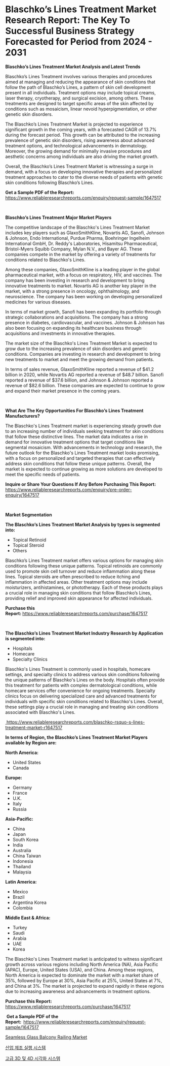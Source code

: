 <p><h1>Blaschko’s Lines Treatment Market Research Report: The Key To Successful Business Strategy Forecasted for Period from 2024 - 2031</h1></p><p><strong>Blaschko’s Lines Treatment Market Analysis and Latest Trends</strong></p>
<p><p>Blaschko’s Lines Treatment involves various therapies and procedures aimed at managing and reducing the appearance of skin conditions that follow the path of Blaschko’s Lines, a pattern of skin cell development present in all individuals. Treatment options may include topical creams, laser therapy, cryotherapy, and surgical excision, among others. These treatments are designed to target specific areas of the skin affected by conditions such as mosaicism, linear nevoid hyperpigmentation, or other genetic skin disorders.</p><p>The Blaschko’s Lines Treatment Market is projected to experience significant growth in the coming years, with a forecasted CAGR of 13.7% during the forecast period. This growth can be attributed to the increasing prevalence of genetic skin disorders, rising awareness about advanced treatment options, and technological advancements in dermatology. Moreover, the growing demand for minimally invasive procedures and aesthetic concerns among individuals are also driving the market growth.</p><p>Overall, the Blaschko’s Lines Treatment Market is witnessing a surge in demand, with a focus on developing innovative therapies and personalized treatment approaches to cater to the diverse needs of patients with genetic skin conditions following Blaschko’s Lines.</p></p>
<p><strong>Get a Sample PDF of the Report:&nbsp;</strong> <a href="https://www.reliableresearchreports.com/enquiry/request-sample/1647517">https://www.reliableresearchreports.com/enquiry/request-sample/1647517</a></p>
<p>&nbsp;</p>
<p><strong>Blaschko’s Lines Treatment Major Market Players</strong></p>
<p><p>The competitive landscape of the Blaschko's Lines Treatment Market includes key players such as GlaxoSmithKline, Novartis AG, Sanofi, Johnson & Johnson, Endo International, Purdue Pharma, Boehringer Ingelheim International GmbH, Dr. Reddy's Laboratories, Hisamitsu Pharmaceutical, Bristol-Myers Squibb Company, Mylan N.V., and Bayer AG. These companies compete in the market by offering a variety of treatments for conditions related to Blaschko's Lines.</p><p>Among these companies, GlaxoSmithKline is a leading player in the global pharmaceutical market, with a focus on respiratory, HIV, and vaccines. The company has been investing in research and development to bring innovative treatments to market. Novartis AG is another key player in the market, with a strong presence in oncology, ophthalmology, and neuroscience. The company has been working on developing personalized medicines for various diseases.</p><p>In terms of market growth, Sanofi has been expanding its portfolio through strategic collaborations and acquisitions. The company has a strong presence in diabetes, cardiovascular, and vaccines. Johnson & Johnson has also been focusing on expanding its healthcare business through acquisitions and investments in innovative therapies.</p><p>The market size of the Blaschko's Lines Treatment Market is expected to grow due to the increasing prevalence of skin disorders and genetic conditions. Companies are investing in research and development to bring new treatments to market and meet the growing demand from patients.</p><p>In terms of sales revenue, GlaxoSmithKline reported a revenue of $41.2 billion in 2020, while Novartis AG reported a revenue of $48.7 billion. Sanofi reported a revenue of $37.6 billion, and Johnson & Johnson reported a revenue of $82.6 billion. These companies are expected to continue to grow and expand their market presence in the coming years.</p></p>
<p>&nbsp;</p>
<p><strong>What Are The Key Opportunities For Blaschko’s Lines Treatment Manufacturers?</strong></p>
<p><p>The Blaschko's Lines Treatment market is experiencing steady growth due to an increasing number of individuals seeking treatment for skin conditions that follow these distinctive lines. The market data indicates a rise in demand for innovative treatment options that target conditions like segmental mosaicism. With advancements in technology and research, the future outlook for the Blaschko's Lines Treatment market looks promising, with a focus on personalized and targeted therapies that can effectively address skin conditions that follow these unique patterns. Overall, the market is expected to continue growing as more solutions are developed to meet the specific needs of patients.</p></p>
<p><strong>Inquire or Share Your Questions If Any Before Purchasing This Report:</strong> <a href="https://www.reliableresearchreports.com/enquiry/pre-order-enquiry/1647517">https://www.reliableresearchreports.com/enquiry/pre-order-enquiry/1647517</a></p>
<p>&nbsp;</p>
<p><strong>Market Segmentation</strong></p>
<p><strong>The Blaschko’s Lines Treatment Market Analysis by types is segmented into:</strong></p>
<p><ul><li>Topical Retinoid</li><li>Topical Steroid</li><li>Others</li></ul></p>
<p><p>Blaschko’s Lines Treatment market offers various options for managing skin conditions following these unique patterns. Topical retinoids are commonly used to promote skin cell turnover and reduce inflammation along these lines. Topical steroids are often prescribed to reduce itching and inflammation in affected areas. Other treatment options may include moisturizers, antihistamines, or phototherapy. Each of these products plays a crucial role in managing skin conditions that follow Blaschko’s Lines, providing relief and improved skin appearance for affected individuals.</p></p>
<p><strong>Purchase this Report:&nbsp;</strong><a href="https://www.reliableresearchreports.com/purchase/1647517">https://www.reliableresearchreports.com/purchase/1647517</a></p>
<p>&nbsp;</p>
<p><strong>The Blaschko’s Lines Treatment Market Industry Research by Application is segmented into:</strong></p>
<p><ul><li>Hospitals</li><li>Homecare</li><li>Specialty Clinics</li></ul></p>
<p><p>Blaschko's Lines Treatment is commonly used in hospitals, homecare settings, and specialty clinics to address various skin conditions following the unique patterns of Blaschko's Lines on the body. Hospitals often provide this treatment for patients with complex dermatological conditions, while homecare services offer convenience for ongoing treatments. Specialty clinics focus on delivering specialized care and advanced treatments for individuals with specific skin conditions related to Blaschko's Lines. Overall, these settings play a crucial role in managing and treating skin conditions associated with Blaschko's Lines.</p></p>
<p><a href="https://www.reliableresearchreports.com/blaschko-rsquo-s-lines-treatment-market-r1647517">&nbsp;https://www.reliableresearchreports.com/blaschko-rsquo-s-lines-treatment-market-r1647517</a></p>
<p><strong>In terms of Region, the Blaschko’s Lines Treatment Market Players available by Region are:</strong></p>
<p>
    <p> <strong> North America: </strong>
        <ul>
            <li>United States</li>
            <li>Canada</li>
        </ul>
        </p> 
    <p> <strong> Europe: </strong>
        <ul>
            <li>Germany</li>
            <li>France</li>
            <li>U.K.</li>
            <li>Italy</li>
            <li>Russia</li>
        </ul>
        </p> 
    <p> <strong> Asia-Pacific: </strong>
        <ul>
            <li>China</li>
            <li>Japan</li>
            <li>South Korea</li>
            <li>India</li>
            <li>Australia</li>
            <li>China Taiwan</li>
            <li>Indonesia</li>
            <li>Thailand</li>
            <li>Malaysia</li>
        </ul>
        </p> 
    <p> <strong> Latin America: </strong>
        <ul>
            <li>Mexico</li>
            <li>Brazil</li>
            <li>Argentina Korea</li>
            <li>Colombia</li>
        </ul>
        </p> 
    <p> <strong> Middle East & Africa: </strong>
        <ul>
            <li>Turkey</li>
            <li>Saudi</li>
            <li>Arabia</li>
            <li>UAE</li>
            <li>Korea</li>
        </ul>
    </p>
    </p>
<p><p>The Blaschko's Lines Treatment market is anticipated to witness significant growth across various regions including North America (NA), Asia Pacific (APAC), Europe, United States (USA), and China. Among these regions, North America is expected to dominate the market with a market share of 35%, followed by Europe at 30%, Asia Pacific at 25%, United States at 7%, and China at 3%. The market is projected to expand rapidly in these regions due to increasing awareness and advancements in treatment options.</p></p>
<p><strong>Purchase this Report: </strong><a href="https://www.reliableresearchreports.com/purchase/1647517">https://www.reliableresearchreports.com/purchase/1647517</a></p>
<p>&nbsp;<strong>Get a Sample PDF of the Report:&nbsp;&nbsp;</strong><a href="https://www.reliableresearchreports.com/enquiry/request-sample/1647517">https://www.reliableresearchreports.com/enquiry/request-sample/1647517</a></p>
<p><strong></strong></p>
<p><p><a href="https://view.publitas.com/reportprime-1/seamless-glass-balcony-railing-market-forecasts-market-trends-and-impact-analysis-2024-2031/">Seamless Glass Balcony Railing Market</a></p><p><a href="https://medium.com/@daishafarnaz_29657/%EC%82%B0%EC%97%85-%EC%A0%9C%EC%A1%B0-%EC%8B%A4%ED%96%89-%EC%8B%9C%EC%8A%A4%ED%85%9C-%EC%8B%9C%EC%9E%A5-%EA%B7%9C%EB%AA%A8-%EB%B0%8F-%EC%A0%90%EC%9C%A0%EC%9C%A8-%EB%B6%84%EC%84%9D-%EC%84%B1%EC%9E%A5-%EB%8F%99%ED%96%A5-%EB%B0%8F-%EC%98%88%EC%B8%A1-2024-2031-41c0dba206ef">산업 제조 실행 시스템</a></p><p><a href="https://medium.com/@belskiraizo_60481/2024%EB%85%84%EB%B6%80%ED%84%B0-2031%EB%85%84%EA%B9%8C%EC%A7%80-%EC%9D%98-%EC%97%B0%ED%8F%89%EA%B7%A0-%EC%84%B1%EC%9E%A5%EB%A5%A0%EB%A1%9C-%ED%99%95%EB%8C%80%EB%90%98%EB%8A%94-%EA%B3%A0%EA%B8%89-3d-%EB%B0%8F-4d-%EC%8B%9C%EA%B0%81%ED%99%94-%EC%8B%9C%EC%8A%A4%ED%85%9C-%EC%8B%9C%EC%9E%A5-%EA%B7%9C%EB%AA%A8%EC%97%90-%EB%8C%80%ED%95%9C-%ED%86%B5%EC%B0%B0%EB%A0%A5-f61b306905d6">고급 3D 및 4D 시각화 시스템</a></p></p>